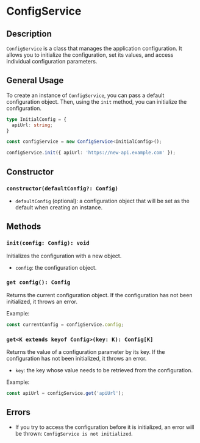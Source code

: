 # ConfigService

## Description

`ConfigService` is a class that manages the application configuration. It allows you to initialize the configuration, set its values, and access individual configuration parameters.

## General Usage

To create an instance of `ConfigService`, you can pass a default configuration object. Then, using the `init` method, you can initialize the configuration.

```typescript
type InitialConfig = {
  apiUrl: string;
}

const configService = new ConfigService<InitialConfig>();

configService.init({ apiUrl: 'https://new-api.example.com' });
```

## Constructor

### `constructor(defaultConfig?: Config)`

- `defaultConfig` (optional): a configuration object that will be set as the default when creating an instance.

## Methods

### `init(config: Config): void`

Initializes the configuration with a new object.

- `config`: the configuration object.

### `get config(): Config`

Returns the current configuration object. If the configuration has not been initialized, it throws an error.

Example:
```typescript
const currentConfig = configService.config;
```

### `get<K extends keyof Config>(key: K): Config[K]`

Returns the value of a configuration parameter by its key. If the configuration has not been initialized, it throws an error.

- `key`: the key whose value needs to be retrieved from the configuration.

Example:
```typescript
const apiUrl = configService.get('apiUrl');
```

## Errors

- If you try to access the configuration before it is initialized, an error will be thrown: `ConfigService is not initialized`.
